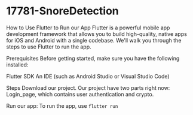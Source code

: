 # 17781-SnoreDetection


How to Use Flutter to Run our App
Flutter is a powerful mobile app development framework that allows you to build high-quality, native apps for iOS and Android with a single codebase. We'll walk you through the steps to use Flutter to run the app.

Prerequisites
Before getting started, make sure you have the following installed:

Flutter SDK
An IDE (such as Android Studio or Visual Studio Code)

Steps
Download our project. 
Our project have two parts right now: Login_page, which contains user authentication and crypto.

Run our app: To run the app, use `flutter run`
